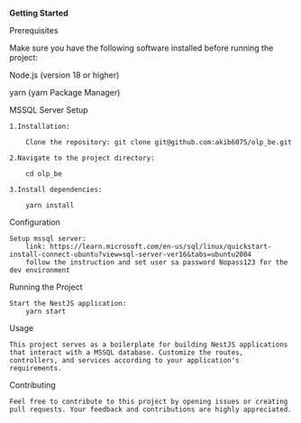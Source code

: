 **Getting Started**

Prerequisites

Make sure you have the following software installed before running the project:

Node.js (version 18 or higher)

yarn (yarn Package Manager)

MSSQL Server Setup

    1.Installation:

        Clone the repository: git clone git@github.com:akib6075/olp_be.git
    
    2.Navigate to the project directory:

        cd olp_be

    3.Install dependencies:

        yarn install

Configuration

    Setup mssql server:
        link: https://learn.microsoft.com/en-us/sql/linux/quickstart-install-connect-ubuntu?view=sql-server-ver16&tabs=ubuntu2004
        follow the instruction and set user sa password Nopass123 for the dev environment

Running the Project

    Start the NestJS application:
        yarn start

Usage

    This project serves as a boilerplate for building NestJS applications that interact with a MSSQL database. Customize the routes, controllers, and services according to your application's requirements.

Contributing

    Feel free to contribute to this project by opening issues or creating pull requests. Your feedback and contributions are highly appreciated.